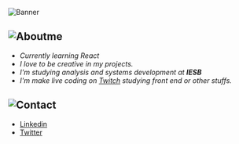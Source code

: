 ![Banner](https://i.imgur.com/57LbnYe.png)

## ![Aboutme](https://i.imgur.com/m15HBrw.gif)

- *Currently learning React*
- *I love to be creative in my projects.*
- *I'm studying analysis and systems development at **IESB***
- *I'm make live coding on [Twitch](https://www.twitch.tv/moov_) studying front end or other stuffs.*

## ![Contact](https://i.imgur.com/ocBh28K.gif)
- [Linkedin](https://www.linkedin.com/in/mateusmoov/)
- [Twitter](https://twitter.com/mateusmoov)
